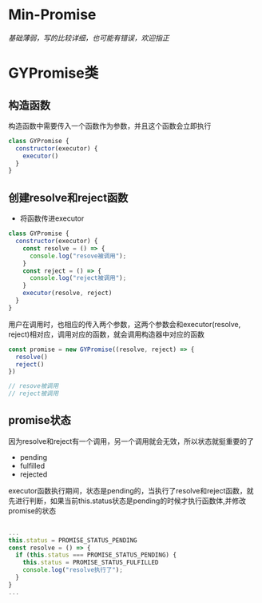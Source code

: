 # Min-Promise
*基础薄弱，写的比较详细，也可能有错误，欢迎指正*

# GYPromise类

## 构造函数

构造函数中需要传入一个函数作为参数，并且这个函数会立即执行

```js
class GYPromise {
  constructor(executor) {
    executor()
  }
}
```

## 创建resolve和reject函数

- 将函数传进executor

```js
class GYPromise {
  constructor(executor) {
    const resolve = () => {
      console.log("resove被调用");
    }
    const reject = () => {
      console.log("reject被调用");
    }
    executor(resolve, reject)
  }
}
```

用户在调用时，也相应的传入两个参数，这两个参数会和executor(resolve, reject)相对应，调用对应的函数，就会调用构造器中对应的函数

```js
const promise = new GYPromise((resolve, reject) => {
  resolve()
  reject()
})

// resove被调用
// reject被调用
```

## promise状态

因为resolve和reject有一个调用，另一个调用就会无效，所以状态就挺重要的了

- pending
- fulfilled
- rejected

executor函数执行期间，状态是pending的，当执行了resolve和reject函数，就先进行判断，如果当前this.status状态是pending的时候才执行函数体,并修改promise的状态

```js

...
this.status = PROMISE_STATUS_PENDING
const resolve = () => {
  if (this.status === PROMISE_STATUS_PENDING) {
    this.status = PROMISE_STATUS_FULFILLED
    console.log("resolve执行了");
  }
}
...

```